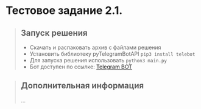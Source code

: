 # Тестовое задание 2.1.

> ## Запуск решения
> + Скачать и распаковать архив с файлами решения
> + Установить библиотеку pyTelegramBotAPI `pip3 install telebot`
> + Для запуска решения использовать `python3 main.py`
> + Бот доступен по ссылке: [Telegram BOT](https://t.me/IPTIP_test_task_22_bot "Перейти в Telegram")

> ## Дополнительная информация
> ...
